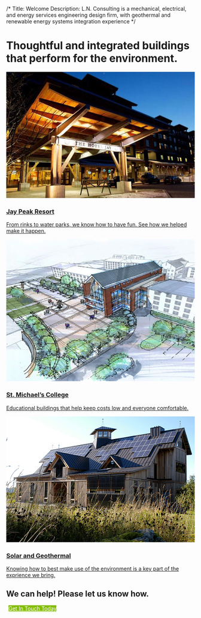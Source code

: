 /*
Title: Welcome
Description: L.N. Consulting is a mechanical, electrical, and energy services engineering design firm, with geothermal and renewable energy systems integration experience
*/

<div>
	<h1 class="avoid-logo">
		Thoughtful and integrated buildings that perform for the environment.
	</h1>
</div>

<div>
	<div class="row front">
		<div class="col-md-4">
			<a href="/jay-peak" >
				<div class="thumbnail">
					<img src="/files/hoteljay1.jpg" >
					<div class="caption">
						<h3>Jay Peak Resort</h3>
						<p>From rinks to water parks, we know how to have fun. See how we helped make it happen.</p>
					</div>
				</div>
			</a>
		</div>
		<div class="col-md-4">
			<a href="/st-mikes" >
				<div class="thumbnail">
					<img src="/files/st-mikes.jpg" >
					<div class="caption">
						<h3>St. Michael’s College</h3>
						<p>Educational buildings that help keep costs low and everyone comfortable.</p>
					</div>
				</div>
			</a>
		</div>
		<div class="col-md-4">
			<a href="/renewable" >
				<div class="thumbnail">
					<img src="/files/teal-farm.jpg" >
					<div class="caption">
						<h3>Solar and Geothermal</h3>
						<p>Knowing how to best make use of the environment is a key part of the exprience we bring.</p>
					</div>
				</div>
			</a>
		</div>
	</div>
</div>

<div>
	<div class="jumbotron">
		<div class="row" >
			<div class="col-md-8">
				<h2>We can help! Please let us know how.</h2>
			</div>
			<div class="col-md-4" style="margin-top: 10px;">
				<a href="/contact" class="btn btn-default btn-lg pull-right" style="margin: 6px; background-color: #84bd00; color: white; border-width:0px;">Get In Touch Today</a>
			</div>
		</div>
	</div>
	
</div>